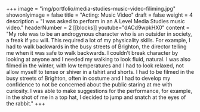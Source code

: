 +++
image = "img/portfolio/media-studies-music-video-filiming.jpg"
showonlyimage = false
title = "Acting: Music Video"
draft = false
weight = 4
description = "I was asked to perform in an A Level Media Studies music video."
headerNumber = 2
[[blocks]]
youtube="dACd9wpkHX0"
content = "My role was to be an androgynous character who is an outsider in society, a freak if you will. This required a lot of my physicality skills. For example, I had to walk backwards in the busy streets of Brighton, the director telling me when it was safe to walk backwards. I couldn’t break character by looking at anyone and I needed my walking to look fluid, natural. I was also filmed in the winter, with low temperatures and I had to look relaxed, not allow myself to tense or shiver in a tshirt and shorts. I had to be filmed in the busy streets of Brighton, often in costume and I had to develop my confidence to not be concerned about the public staring at me with curiosity.  I was able to make suggestions for the performance, for example, in the shot of me in a top hat, I decided to jump and snatch at the eyes of the rabbit."
+++
